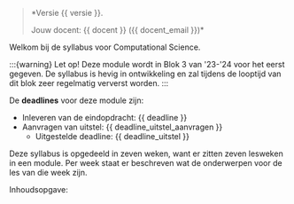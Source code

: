 <!-- Deze regel niet wijzigen! -->
> *Versie {{ versie }}. 
> 
> Jouw docent: {{ docent }} ({{ docent_email }})*

Welkom bij de syllabus voor Computational Science.

:::{warning} Let op!
Deze module wordt in Blok 3 van '23-'24 voor het eerst gegeven. De syllabus is hevig in ontwikkeling en zal tijdens de looptijd van dit blok zeer regelmatig ververst worden.
:::

De **deadlines** voor deze module zijn:

- Inleveren van de eindopdracht: {{ deadline }}
- Aanvragen van uitstel: {{ deadline_uitstel_aanvragen }}
  - Uitgestelde deadline: {{ deadline_uitstel }}

Deze syllabus is opgedeeld in zeven weken, want er zitten zeven lesweken in een module. Per week staat er beschreven wat de onderwerpen voor de les van die week zijn.

Inhoudsopgave:

```{tableofcontents}
```
